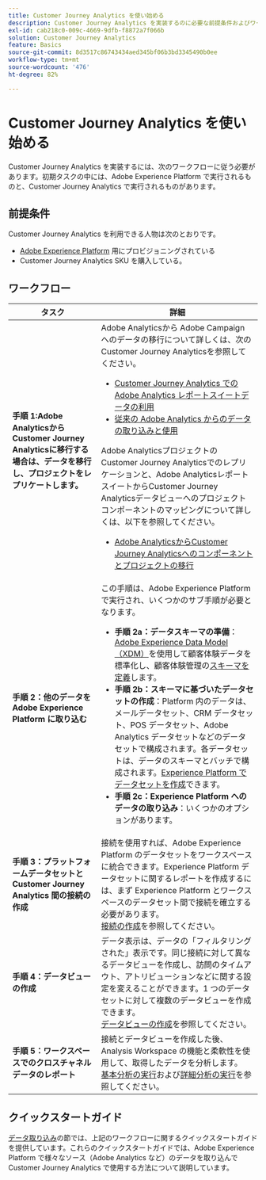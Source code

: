```yaml
---
title: Customer Journey Analytics を使い始める
description: Customer Journey Analytics を実装するのに必要な前提条件およびワークフローについて把握します。
exl-id: cab218c0-009c-4669-9dfb-f8872a7f066b
solution: Customer Journey Analytics
feature: Basics
source-git-commit: 8d3517c86743434aed345bf06b3bd3345490b0ee
workflow-type: tm+mt
source-wordcount: '476'
ht-degree: 82%

---
```


# Customer Journey Analytics を使い始める

Customer Journey Analytics を実装するには、次のワークフローに従う必要があります。初期タスクの中には、Adobe Experience Platform で実行されるものと、Customer Journey Analytics で実行されるものがあります。

## 前提条件

Customer Journey Analytics を利用できる人物は次のとおりです。

* [Adobe Experience Platform](https://www.adobe.com/jp/experience-platform.html) 用にプロビジョニングされている
* Customer Journey Analytics SKU を購入している。

## ワークフロー

| タスク | 詳細 |
| --- | --- |
| **手順 1:Adobe AnalyticsからCustomer Journey Analyticsに移行する場合は、データを移行し、プロジェクトをレプリケートします。** | Adobe Analyticsから Adobe Campaign へのデータの移行について詳しくは、次のCustomer Journey Analyticsを参照してください。 <ul><li>[Customer Journey Analytics での Adobe Analytics レポートスイートデータの利用](/help/getting-started/aa-vs-cja/aa-data-in-cja.md)</li><li>[従来の Adobe Analytics からのデータの取り込みと使用](../data-ingestion/analytics.md)</li></ul><p>Adobe AnalyticsプロジェクトのCustomer Journey Analyticsでのレプリケーションと、Adobe AnalyticsレポートスイートからCustomer Journey Analyticsデータビューへのプロジェクトコンポーネントのマッピングについて詳しくは、以下を参照してください。</p><ul><li>[Adobe AnalyticsからCustomer Journey Analyticsへのコンポーネントとプロジェクトの移行](https://experienceleague.adobe.com/docs/analytics/admin/admin-tools/component-migration.html)</li></ul> |
| **手順 2：他のデータを Adobe Experience Platform に取り込む** | この手順は、Adobe Experience Platform で実行され、いくつかのサブ手順が必要となります。<ul><li>**手順 2a：データスキーマの準備**：[Adobe Experience Data Model（XDM）](https://experienceleague.adobe.com/docs/experience-platform/xdm/home.html?lang=ja)を使用して顧客体験データを標準化し、顧客体験管理の[スキーマを定義](https://experienceleague.adobe.com/docs/experience-platform/xdm/tutorials/create-schema-ui.html?lang=ja)します。</li><li>**手順 2b：スキーマに基づいたデータセットの作成**：Platform 内のデータは、メールデータセット、CRM データセット、POS データセット、Adobe Analytics データセットなどのデータセットで構成されます。各データセットは、データのスキーマとバッチで構成されます。[Experience Platform でデータセットを作成](https://experienceleague.adobe.com/docs/platform-learn/getting-started-for-data-architects-and-data-engineers/create-datasets.html?lang=ja)できます。</li><li>**手順 2c：Experience Platform へのデータの取り込み**：いくつかのオプションがあります。</li></ul> |
| **手順 3：プラットフォームデータセットと Customer Journey Analytics 間の接続の作成** | 接続を使用すれば、Adobe Experience Platform のデータセットをワークスペースに統合できます。Experience Platform データセットに関するレポートを作成するには、まず Experience Platform とワークスペースのデータセット間で接続を確立する必要があります。<br>[接続の作成](/help/connections/create-connection.md)を参照してください。 |
| **手順 4：データビューの作成** | データ表示は、データの「フィルタリングされた」表示です。同じ接続に対して異なるデータビューを作成し、訪問のタイムアウト、アトリビューションなどに関する設定を変えることができます。1 つのデータセットに対して複数のデータビューを作成できます。<br>[データビューの作成](/help/data-views/create-dataview.md)を参照してください。 |
| **手順 5：ワークスペースでのクロスチャネルデータのレポート** | 接続とデータビューを作成した後、Analysis Workspace の機能と柔軟性を使用して、取得したデータを分析します。<br>[基本分析の実行](/help/analysis-workspace/perform-basic-analysis.md)および[詳細分析の実行](/help/analysis-workspace/perform-adv-analysis.md)を参照してください。 |

## クイックスタートガイド

[データ取り込み](../data-ingestion/data-ingestion.md)の節では、上記のワークフローに関するクイックスタートガイドを提供しています。これらのクイックスタートガイドでは、Adobe Experience Platform で様々なソース（Adobe Analytics など）のデータを取り込んで Customer Journey Analytics で使用する方法について説明しています。
